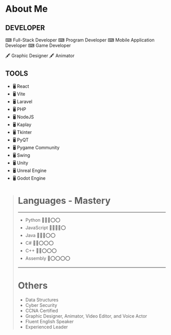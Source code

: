 # About Me

## DEVELOPER

⌨ Full-Stack Developer
⌨ Program Developer
⌨ Mobile Application Developer
⌨ Game Developer

🖋 Graphic Designer
🖋 Animator

## TOOLS

- 🖥 React
- 🖥 Vite
- 🖥 Laravel
- 🖥 PHP
- 🖥 NodeJS
- 🖥 Kaplay
- 🖥 Tkinter
- 🖥 PyQT
- 🖥 Pygame Community
- 🖥 Swing
- 🖥 Unity
- 🖥 Unreal Engine
- 🖥 Godot Engine

> # Languages - Mastery 
> ---
> - Python   🔴🔴🔴⭕⭕         
> - JavaScript   🔴🔴🔴🔴⭕
> - Java   🔴🔴🔴⭕⭕
> - C#   🔴🔴⭕⭕⭕
> - C++   🔴🔴⭕⭕⭕
> - Assembly 🔴⭕⭕⭕⭕
> ---
> # Others
> - Data Structures
> - Cyber Security
> - CCNA Certified
> - Graphic Designer, Animator, Video Editor, and Voice Actor
> - Fluent English Speaker
> - Experienced Leader





